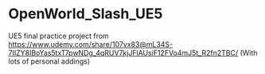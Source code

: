 # OpenWorld_Slash_UE5
UE5 final practice project from https://www.udemy.com/share/107vx83@mL34S-7IIZY8IBoYas5txT7pwNDg_4qRUV7kjJFlAUsiF12FVo4mJ5t_R2fn2TBC/ (With lots of personal addings)

